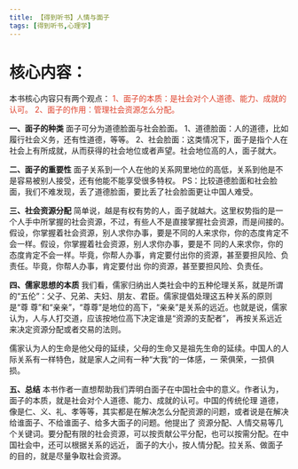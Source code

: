 ```yaml
---
title: 【得到听书】人情与面子
tags: [得到听书,心理学]
---
```


# 核心内容：
本书核心内容只有两个观点：
<font color=#DF402A >1、面子的本质：是社会对个人道德、能力、成就的认可。
2、面子的作用：管理社会资源怎么分配。</font>

**一、面子的种类**
面子可分为道德脸面与社会脸面。
1、道德脸面：人的道德，比如履行社会义务，还有性道德，等等。
2、社会脸面：这类情况下，面子是指个人在社会上有所成就，从而获得的社会地位或者声望。社会地位高的人，面子就大。

**二、面子的重要性**
面子关系到一个人在他的关系网里地位的高低，关系到他是不是容易被别人接受，还有他能不能享受很多特权。
PS：比较道德脸面和社会脸面，我们不难发现，丢了道德脸面，要比丢了社会脸面更让中国人难受。

**三、社会资源分配**
简单说，越是有权有势的人，面子就越大。这里权势指的是一个人手中所掌握的社会资源，不过，有些人不是直接掌握社会资源，而是间接的。
假设，你掌握着社会资源，别人求你办事，要是不同的人来求你，你的态度肯定不会一样。假设，你掌握着社会资源，别人求你办事，要是不
同的人来求你，你的态度肯定不会一样。毕竟，你帮人办事，肯定要付出你的资源，甚至要担风险、负责任。毕竟，你帮人办事，肯定要付出
你的资源，甚至要担风险、负责任。

**四、儒家思想的本质**
我们看，儒家归纳出人类社会中的五种伦理关系，就是所谓的“五伦”：父子、兄弟、夫妇、朋友、君臣。儒家提倡处理这五种关系的原则是“尊
尊”和“亲亲”，“尊尊”是地位的高下，“亲亲”是关系的远近。也就是说，儒家认为，人与人打交道，应该按地位高下决定谁是“资源的支配者”，
再按关系远近来决定资源分配或者交易的法则。

儒家认为人的生命是他父母的延续，父母的生命又是祖先生命的延续。中国人的人际关系有一样特色，就是家人之间有一种“大我”的一体感，一
荣俱荣，一损俱损。

**五、总结**
本书作者一直想帮助我们弄明白面子在中国社会中的意义。作者认为，面子的本质，就是社会对个人道德、能力、成就的认可。中国的传统伦理
道德，像是仁、义、礼、孝等等，其实都是在解决怎么分配资源的问题，或者说是在解决给谁面子、不给谁面子、给多大面子的问题。他提出了
资源分配、人情交易等几个关键词。要分配有限的社会资源，可以按贡献公平分配，也可以按需分配。在中国社会中，还可以根据关系的远近，
面子的大小，按人情分配。拉关系、做面子的目的，就是尽量争取社会资源。



